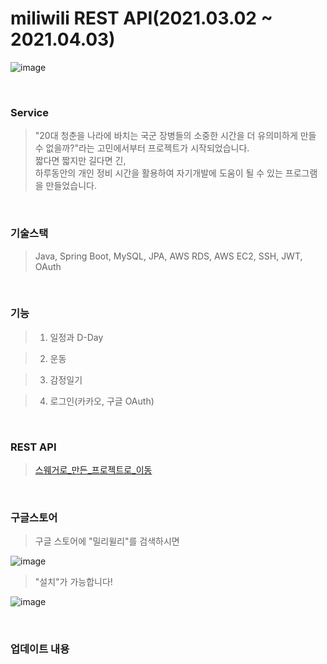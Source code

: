 # miliwili REST API(2021.03.02 ~ 2021.04.03)

![image](https://user-images.githubusercontent.com/7114874/119609679-f439c100-be32-11eb-93f3-42bb12bbf8bf.png)

<br>

### Service
> "20대 청춘을 나라에 바치는 국군 장병들의 소중한 시간을 더 유의미하게 만들 수 없을까?"라는 고민에서부터 프로젝트가 시작되었습니다.<br>
> 짧다면 짧지만 길다면 긴, <br>
> 하루동안의 개인 정비 시간을 활용하여 자기개발에 도움이 될 수 있는 프로그램을 만들었습니다.

<br>

### 기술스택
> Java, Spring Boot, MySQL, JPA, AWS RDS, AWS EC2, SSH, JWT, OAuth

<br>

### 기능
> 1. 일정과 D-Day

> 2. 운동

> 3. 감정일기

> 4. 로그인(카카오, 구글 OAuth)

<br>

### REST API
> [스웨거로_만든_프로젝트로_이동](https://shine94.kr/swagger-ui.html)

<br>

### 구글스토어 
> 구글 스토어에 "밀리윌리"를 검색하시면

![image](https://user-images.githubusercontent.com/7114874/119633148-68cd2980-be4c-11eb-81a1-cf988a258534.png)

> "설치"가 가능합니다!

![image](https://user-images.githubusercontent.com/7114874/119632978-420ef300-be4c-11eb-996a-d0fbac8bb2f2.png)

<br>

### 업데이트 내용 
